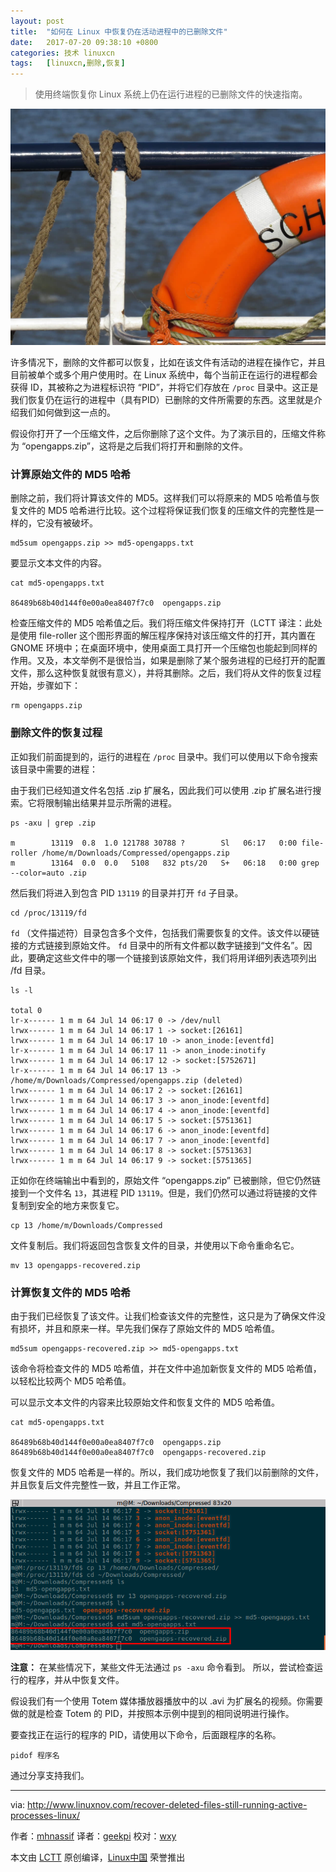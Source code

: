 ```yaml
---
layout: post
title:	"如何在 Linux 中恢复仍在活动进程中的已删除文件"
date:	2017-07-20 09:38:10 +0800 
categories:	技术 linuxcn 
tags:	[linuxcn,删除,恢复]
---
```




> 
> 使用终端恢复你 Linux 系统上仍在运行进程的已删除文件的快速指南。
> 
> 
> 


![](/Asserts/Images/album/201707/20/093803uq6z7hmxia1axjk7.jpg)


许多情况下，删除的文件都可以恢复，比如在该文件有活动的进程在操作它，并且目前被单个或多个用户使用时。在 Linux 系统中，每个当前正在运行的进程都会获得 ID，其被称之为进程标识符 “PID”，并将它们存放在 `/proc` 目录中。这正是我们恢复仍在运行的进程中（具有PID）已删除的文件所需要的东西。这里就是介绍我们如何做到这一点的。


假设你打开了一个压缩文件，之后你删除了这个文件。为了演示目的，压缩文件称为 “opengapps.zip”，这将是之后我们将打开和删除的文件。


### 计算原始文件的 MD5 哈希


删除之前，我们将计算该文件的 MD5。这样我们可以将原来的 MD5 哈希值与恢复文件的 MD5 哈希进行比较。这个过程将保证我们恢复的压缩文件的完整性是一样的，它没有被破坏。



```
md5sum opengapps.zip >> md5-opengapps.txt

```

要显示文本文件的内容。



```
cat md5-opengapps.txt

86489b68b40d144f0e00a0ea8407f7c0  opengapps.zip

```

检查压缩文件的 MD5 哈希值之后。我们将压缩文件保持打开（LCTT 译注：此处是使用 file-roller 这个图形界面的解压程序保持对该压缩文件的打开，其内置在 GNOME 环境中；在桌面环境中，使用桌面工具打开一个压缩包也能起到同样的作用。又及，本文举例不是很恰当，如果是删除了某个服务进程的已经打开的配置文件，那么这种恢复就很有意义），并将其删除。之后，我们将从文件的恢复过程开始，步骤如下：



```
rm opengapps.zip

```

### 删除文件的恢复过程


正如我们前面提到的，运行的进程在 `/proc` 目录中。我们可以使用以下命令搜索该目录中需要的进程：


由于我们已经知道文件名包括 .zip 扩展名，因此我们可以使用 .zip 扩展名进行搜索。它将限制输出结果并显示所需的进程。



```
ps -axu | grep .zip

m        13119  0.8  1.0 121788 30788 ?        Sl   06:17   0:00 file-roller /home/m/Downloads/Compressed/opengapps.zip
m        13164  0.0  0.0   5108   832 pts/20   S+   06:18   0:00 grep --color=auto .zip

```

然后我们将进入到包含 PID `13119` 的目录并打开 `fd` 子目录。



```
cd /proc/13119/fd

```

`fd` （文件描述符）目录包含多个文件，包括我们需要恢复的文件。该文件以硬链接的方式链接到原始文件。 `fd` 目录中的所有文件都以数字链接到“文件名”。因此，要确定这些文件中的哪一个链接到该原始文件，我们将用详细列表选项列出 /fd 目录。



```
ls -l

total 0
lr-x------ 1 m m 64 Jul 14 06:17 0 -> /dev/null
lrwx------ 1 m m 64 Jul 14 06:17 1 -> socket:[26161]
lrwx------ 1 m m 64 Jul 14 06:17 10 -> anon_inode:[eventfd]
lr-x------ 1 m m 64 Jul 14 06:17 11 -> anon_inode:inotify
lrwx------ 1 m m 64 Jul 14 06:17 12 -> socket:[5752671]
lr-x------ 1 m m 64 Jul 14 06:17 13 -> /home/m/Downloads/Compressed/opengapps.zip (deleted)
lrwx------ 1 m m 64 Jul 14 06:17 2 -> socket:[26161]
lrwx------ 1 m m 64 Jul 14 06:17 3 -> anon_inode:[eventfd]
lrwx------ 1 m m 64 Jul 14 06:17 4 -> anon_inode:[eventfd]
lrwx------ 1 m m 64 Jul 14 06:17 5 -> socket:[5751361]
lrwx------ 1 m m 64 Jul 14 06:17 6 -> anon_inode:[eventfd]
lrwx------ 1 m m 64 Jul 14 06:17 7 -> anon_inode:[eventfd]
lrwx------ 1 m m 64 Jul 14 06:17 8 -> socket:[5751363]
lrwx------ 1 m m 64 Jul 14 06:17 9 -> socket:[5751365]

```

正如你在终端输出中看到的，原始文件 “opengapps.zip” 已被删除，但它仍然链接到一个文件名 `13`，其进程 PID `13119`。但是，我们仍然可以通过将链接的文件复制到安全的地方来恢复它。



```
cp 13 /home/m/Downloads/Compressed

```

文件复制后。我们将返回包含恢复文件的目录，并使用以下命令重命名它。



```
mv 13 opengapps-recovered.zip

```

### 计算恢复文件的 MD5 哈希


由于我们已经恢复了该文件。让我们检查该文件的完整性，这只是为了确保文件没有损坏，并且和原来一样。早先我们保存了原始文件的 MD5 哈希值。



```
md5sum opengapps-recovered.zip >> md5-opengapps.txt

```

该命令将检查文件的 MD5 哈希值，并在文件中追加新恢复文件的 MD5 哈希值，以轻松比较两个 MD5 哈希值。


可以显示文本文件的内容来比较原始文件和恢复文件的 MD5 哈希值。



```
cat md5-opengapps.txt

86489b68b40d144f0e00a0ea8407f7c0  opengapps.zip
86489b68b40d144f0e00a0ea8407f7c0  opengapps-recovered.zip

```

恢复文件的 MD5 哈希是一样的。所以，我们成功地恢复了我们以前删除的文件，并且恢复后文件完整性一致，并且工作正常。


[![](/Asserts/Images/album/201707/20/093812tlrahcyaiisyhgr3.png)](http://www.linuxnov.com/wp-content/uploads/2017/07/Recovering-a-deleted-file-using-terminal-LinuxNov.png)


**注意：** 在某些情况下，某些文件无法通过 `ps -axu` 命令看到。 所以，尝试检查运行的程序，并从中恢复文件。


假设我们有一个使用 Totem 媒体播放器播放中的以 .avi 为扩展名的视频。你需要做的就是检查 Totem 的 PID，并按照本示例中提到的相同说明进行操作。


要查找正在运行的程序的 PID，请使用以下命令，后面跟程序的名称。



```
pidof 程序名

```

通过分享支持我们。




---


via: <http://www.linuxnov.com/recover-deleted-files-still-running-active-processes-linux/>


作者：[mhnassif](http://www.linuxnov.com/author/mhnassif/)  译者：[geekpi](https://github.com/geekpi) 校对：[wxy](https://github.com/wxy)


本文由 [LCTT](https://github.com/LCTT/TranslateProject) 原创编译，[Linux中国](https://linux.cn/) 荣誉推出
